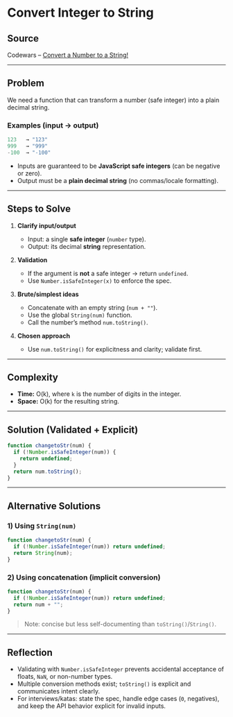 # Convert Integer to String

## Source
Codewars – [Convert a Number to a String!](https://www.codewars.com/kata/5265326f5fda8eb1160004c8)

---

## Problem
We need a function that can transform a number (safe integer) into a plain decimal string.

### Examples (input → output)
```js
123   → "123"
999   → "999"
-100  → "-100"
```

- Inputs are guaranteed to be **JavaScript safe integers** (can be negative or zero).  
- Output must be a **plain decimal string** (no commas/locale formatting).  

---

## Steps to Solve
1. **Clarify input/output**  
   - Input: a single **safe integer** (`number` type).  
   - Output: its decimal **string** representation.

2. **Validation**  
   - If the argument is **not** a safe integer → return `undefined`.  
   - Use `Number.isSafeInteger(x)` to enforce the spec.

3. **Brute/simplest ideas**  
   - Concatenate with an empty string (`num + ""`).  
   - Use the global `String(num)` function.  
   - Call the number’s method `num.toString()`.

4. **Chosen approach**  
   - Use `num.toString()` for explicitness and clarity; validate first.

---

## Complexity
- **Time:** O(k), where `k` is the number of digits in the integer.  
- **Space:** O(k) for the resulting string.

---

## Solution (Validated + Explicit)
```javascript
function changetoStr(num) {
  if (!Number.isSafeInteger(num)) {
    return undefined;
  }
  return num.toString();
}
```

---

## Alternative Solutions

### 1) Using `String(num)`
```javascript
function changetoStr(num) {
  if (!Number.isSafeInteger(num)) return undefined;
  return String(num);
}
```

### 2) Using concatenation (implicit conversion)
```javascript
function changetoStr(num) {
  if (!Number.isSafeInteger(num)) return undefined;
  return num + "";
}
```
> Note: concise but less self-documenting than `toString()`/`String()`.

---

## Reflection
- Validating with `Number.isSafeInteger` prevents accidental acceptance of floats, `NaN`, or non-number types.  
- Multiple conversion methods exist; `toString()` is explicit and communicates intent clearly.  
- For interviews/katas: state the spec, handle edge cases (`0`, negatives), and keep the API behavior explicit for invalid inputs.
